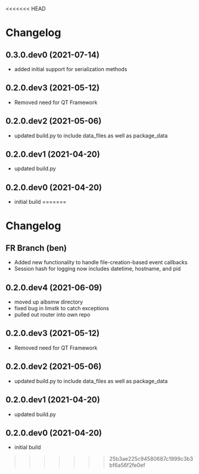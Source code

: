 <<<<<<< HEAD
# Changelog

## 0.3.0.dev0 (2021-07-14)
* added initial support for serialization methods

## 0.2.0.dev3 (2021-05-12)

* Removed need for QT Framework

## 0.2.0.dev2 (2021-05-06)

* updated build.py to include data_files as well as package_data

## 0.2.0.dev1 (2021-04-20)

* updated build.py

## 0.2.0.dev0 (2021-04-20)

* initial build
=======
# Changelog

## FR Branch (ben)
* Added new functionality to handle file-creation-based event callbacks
* Session hash for logging now includes datetime, hostname, and pid

## 0.2.0.dev4 (2021-06-09)

* moved up aibsmw directory
* fixed bug in limstk to catch exceptions
* pulled out router into own repo
## 0.2.0.dev3 (2021-05-12)

* Removed need for QT Framework

## 0.2.0.dev2 (2021-05-06)

* updated build.py to include data_files as well as package_data

## 0.2.0.dev1 (2021-04-20)

* updated build.py

## 0.2.0.dev0 (2021-04-20)

* initial build
>>>>>>> 25b3ae225c94580687c1999c3b3bf6a56f2fe0ef
